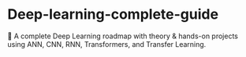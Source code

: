 # Deep-learning-complete-guide
📘 A complete Deep Learning roadmap with theory &amp; hands-on projects using ANN, CNN, RNN, Transformers, and Transfer Learning.
